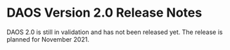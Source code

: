 # DAOS Version 2.0 Release Notes

DAOS 2.0 is still in validation and has not been released yet.
The release is planned for November 2021.
